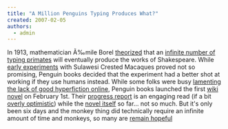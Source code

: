 ```yaml
---
title: "A Million Penguins Typing Produces What?"
created: 2007-02-05
authors: 
  - admin
---
```


In 1913, mathematician Ã‰mile Borel [theorized](http://www.answers.com/topic/infinite-monkey-theorem) that an [infinite number of typing primates](http://en.wikipedia.org/wiki/Infinite_monkey_theorem) will eventually produce the works of Shakespeare. While [early experiments](http://www.vivaria.net/experiments/notes/publication/) with Sulawesi Crested Macaques proved not so promising, Penguin books decided that the experiment had a better shot at working if they use humans instead. While some folks were busy [lamenting the lack of good hyperfiction online](http://banapana.troped.com/banapana/2007/01/30/hyperficiton), Penguin books launched the first [wiki novel](http://www.amillionpenguins.com/wiki/index.php/Welcome) on February 1st. Their [progress report](http://www.amillionpenguins.com/blog/) is an engaging read (if a bit [overly optimistic](http://amillionpenguins.com/blog/?p=16)) while the [novel itself](http://www.amillionpenguins.com/wiki/index.php/Welcome#Chapter_Pi) so far... not so much. But it's only been six days and the monkey thing did technically require an infinite amount of time and monkeys, so many are [remain hopeful](http://www.hum.dmu.ac.uk/blogs/wdl/2007/02/penguin_and_dmu_launch_a_milli.html)
